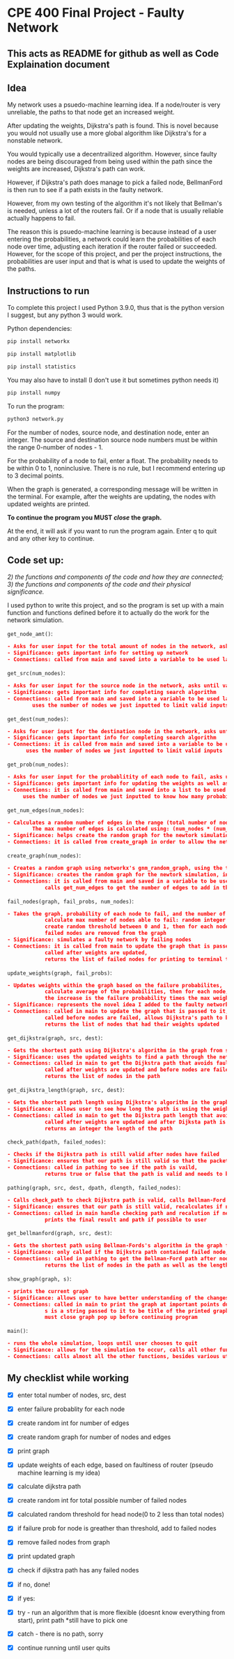 # CPE 400 Final Project - Faulty Network

## This acts as README for github as well as Code Explaination document

## Idea
My network uses a psuedo-machine learning idea. If a node/router is very unreliable, the paths to that node get an increased weight.

After updating the weights, Dijkstra's path is found. This is novel because you would not usually use a more global algorithm like Dijkstra's for a nonstable network.

You would typically use a decentrailized algorithm. However, since faulty nodes are being discouraged from being used within the path since the weights are increased, Dijkstra's path can work.

However, if Dijkstra's path does manage to pick a failed node, BellmanFord is then run to see if a path exists in the faulty network.

However, from my own testing of the algorithm it's not likely that Bellman's is needed, unless a lot of the routers fail. Or if a node that is usually reliable actually happens to fail.

The reason this is psuedo-machine learning is because instead of a user entering the probabilities, a network could learn the probabilities of each node over time, adjusting each iteration if the router failed or succeeded. However, for the scope of this project, and per the project instructions, the probabilities are user input and that is what is used to update the weights of the paths.


## Instructions to run
To complete this project I used Python 3.9.0, thus that is the python version I suggest, but any python 3 would work.

Python dependencies:

```bash
pip install networkx 
```

```bash
pip install matplotlib 
```

```bash
pip install statistics 
```

You may also have to install (I don't use it but sometimes python needs it)
```bash
pip install numpy 
```

To run the program:
```bash
python3 network.py 
```

For the number of nodes, source node, and destination node, enter an integer.
The source and destination source node numbers must be within the range 0-number of nodes - 1.

For the probability of a node to fail, enter a float.
The probability needs to be within 0 to 1, noninclusive.
There is no rule, but I recommend entering up to 3 decimal points.

When the graph is generated, a corresponding message will be written in the terminal.
For example, after the weights are updating, the nodes with updated weights are printed.

**To continue the program you MUST _close_ the graph.**

At the end, it will ask if you want to run the program again. Enter q to quit and any other key to continue.

## Code set up:

_2) the functions and components of the code and how they are connected; 3) the functions and components of the code and their physical significance._

I used python to write this project, and so the program is set up with a main function and functions defined before it to actually do the work for the network simulation.

`get_node_amt()`:

```json
- Asks for user input for the total amount of nodes in the network, asks until valid input is submitted
- Significance: gets important info for setting up network
- Connections: called from main and saved into a variable to be used later
```

`get_src(num_nodes)`:

```json
- Asks for user input for the source node in the network, asks until valid input is submitted
- Significance: gets important info for completing search algorithm
- Connections: called from main and saved into a variable to be used later,
        uses the number of nodes we just inputted to limit valid inputs
```

`get_dest(num_nodes)`:

```json
- Asks for user input for the destination node in the network, asks until valid input is submitted
- Significance: gets important info for completing search algorithm
- Connections: it is called from main and saved into a variable to be used later, 
      uses the number of nodes we just inputted to limit valid inputs
```

`get_prob(num_nodes)`:

```json
- Asks for user input for the probablitity of each node to fail, asks until valid input is submitted
- Significance: gets important info for updating the weights as well as updating the faulty network
- Connections: it is called from main and saved into a list to be used later, 
     uses the number of nodes we just inputted to know how many probabilities to obtain from user
```

`get_num_edges(num_nodes)`:

```json
- Calculates a random number of edges in the range (total number of nodes, max number of edges) to be within the graph/network
        The max number of edges is calculated using: (num_nodes * (num_nodes - 1)) // 2 
- Significance: helps create the random graph for the newtork simulation
- Connections: it is called from create_graph in order to allow the networkx function to create a random graph to signify our network
```


`create_graph(num_nodes)`:

```json
- Creates a random graph using networkx's gnm_random_graph, using the total number of nodes
- Significance: creates the random graph for the newtork simulation, including random weights for the edges (1 to 20 inclusive)
- Connections: it is called from main and saved in a variable to be used multiple times,
            calls get_num_edges to get the number of edges to add in the graph
```

`fail_nodes(graph, fail_probs, num_nodes)`:

```json
- Takes the graph, probability of each node to fail, and the number of nodes in the graph in order to determine which nodes to fail:
            calculate max number of nodes able to fail: random integer from 0 to 80% of the nodes within the graph,
            create random threshold between 0 and 1, then for each node, if its probability is greater than that threshold, the node fails,
            failed nodes are removed from the graph
- Significance: simulates a faulty network by failing nodes
- Connections: it is called from main to update the graph that is passed to it (since python is pass by ref),
            called after weights are updated,
            returns the list of failed nodes for printing to terminal to help user see which nodes failed
```

`update_weights(graph, fail_probs)`:

```json
- Updates weights within the graph based on the failure probabilites,
            calculate average of the probabilities, then for each node, if its probability is greater than that average, the edges connected to it has its weights increased,
            the increase is the failure probability times the max weight when setting random weights, which I set as 20
- Significance: represents the novel idea I added to the faulty network, update the weights of nodes with higher failure probabilites so they are less likely to be pathed over
- Connections: called in main to update the graph that is passed to it,
            called before nodes are failed, allows Dijkstra's path to be found,
            returns the list of nodes that had their weights updated
```

`get_dijkstra(graph, src, dest)`:

```json
- Gets the shortest path using Dijkstra's algorithm in the graph from src to dest in networkx
- Significance: uses the updated weights to find a path through the network that avoids faulty nodes before they fail
- Connections: called in main to get the Dijkstra path that avoids faulty routers,
            called after weights are updated and before nodes are failed,
            returns the list of nodes in the path
```

`get_dijkstra_length(graph, src, dest)`:

```json
- Gets the shortest path length using Dijkstra's algorithm in the graph from src to dest in networkx
- Significance: allows user to see how long the path is using the weights in the graph
- Connections: called in main to get the Dijkstra path length that avoids faulty routers,
            called after weights are updated and after Dijksta path is found and before nodes are failed,
            returns an integer the length of the path
```

`check_path(dpath, failed_nodes)`:

```json
- Checks if the Dijkstra path is still valid after nodes have failed
- Significance: ensures that our path is still valid so that the packet is transmitted
- Connections: called in pathing to see if the path is vaild,
            returns true or false that the path is valid and needs to be recalculated
```

`pathing(graph, src, dest, dpath, dlength, failed_nodes)`:

```json
- Calls check_path to check Dijkstra path is valid, calls Bellman-Ford if necessary, catches error if no path exists
- Significance: ensures that our path is still valid, recalculates if needed, so that the packet is transmitted if possible
- Connections: called in main handle checking path and recalution if needed
            prints the final result and path if possible to user
```

`get_bellmanford(graph, src, dest)`:

```json
- Gets the shortest path using Bellman-Fords's algorithm in the graph from src to dest in networkx
- Significance: only called if the Dijkstra path contained failed node, failsafe for transmitting the packet throught the faulty network
- Connections: called in pathing to get the Bellman-Ford path after nodes failed,
            returns the list of nodes in the path as well as the length of that path
```

`show_graph(graph, s)`:

```json
- prints the current graph
- Significance: allows user to have better understanding of the changes during the simulation since they are given a visual
- Connections: called in main to print the graph at important points during the simulation
            s is a string passed to it to be title of the printed graph for better labeling,
            must close graph pop up before continuing program
```

`main()`:

```json
- runs the whole simulation, loops until user chooses to quit
- Significance: allows for the simulation to occur, calls all other functions that actually do the work
- Connections: calls almost all the other functions, besides various utility functions that the functions themselves call
```

## My checklist while working
- [x] enter total number of nodes, src, dest

- [x] enter failure probablity for each node

- [x] create random int for number of edges

- [x] create random graph for number of nodes and edges

- [x] print graph

- [x] update weights of each edge, based on faultiness of router (pseudo machine learning is my idea)

- [x] calculate dijkstra path

- [x] create random int for total possible number of failed nodes

- [x] calculated random threshold for head node(0 to 2 less than total nodes)

- [x] if failure prob for node is greather than threshold, add to failed nodes

- [x] remove failed nodes from graph

- [x] print updated graph

- [x] check if dijkstra path has any failed nodes

- [x] if no, done!

- [x] if yes:

- [x] try - run an algorithm that is more flexible (doesnt know everything from start), print path \*still have to pick one

- [x] catch - there is no path, sorry

- [x] continue running until user quits
